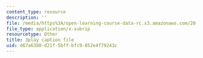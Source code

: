 ```yaml
---
content_type: resource
description: ''
file: /media/https%3A/open-learning-course-data-rc.s3.amazonaws.com/20-219-becoming-the-next-bill-nye-writing-and-hosting-the-educational-show-january-iap-2015/d67a6380d21f5bffbfc9852e4f79243c_Ui2q2uoA-_g.vtt
file_type: application/x-subrip
resourcetype: Other
title: 3play caption file
uid: d67a6380-d21f-5bff-bfc9-852e4f79243c
---
```

